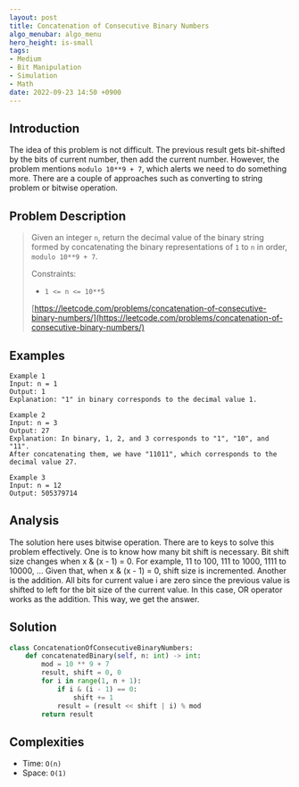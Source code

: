 ```yaml
---
layout: post
title: Concatenation of Consecutive Binary Numbers
algo_menubar: algo_menu
hero_height: is-small
tags:
- Medium
- Bit Manipulation
- Simulation
- Math
date: 2022-09-23 14:50 +0900
---
```

## Introduction
The idea of this problem is not difficult.
The previous result gets bit-shifted by the bits of current number, then add the current number.
However, the problem mentions `modulo 10**9 + 7`, which alerts we need to do something more.
There are a couple of approaches such as converting to string problem or bitwise operation.

## Problem Description
> Given an integer `n`, return the decimal value of the binary string formed by concatenating
> the binary representations of `1` to `n` in order, `modulo 10**9 + 7`.
>
> Constraints:
> - `1 <= n <= 10**5`
>
> [https://leetcode.com/problems/concatenation-of-consecutive-binary-numbers/](https://leetcode.com/problems/concatenation-of-consecutive-binary-numbers/)

## Examples
```
Example 1
Input: n = 1
Output: 1
Explanation: "1" in binary corresponds to the decimal value 1. 
```

```
Example 2
Input: n = 3
Output: 27
Explanation: In binary, 1, 2, and 3 corresponds to "1", "10", and "11".
After concatenating them, we have "11011", which corresponds to the decimal value 27.
```

```
Example 3
Input: n = 12
Output: 505379714
```

## Analysis
The solution here uses bitwise operation.
There are to keys to solve this problem effectively.
One is to know how many bit shift is necessary.
Bit shift size changes when x & (x - 1) = 0.
For example, 11 to 100, 111 to 1000, 1111 to 10000, ...
Given that, when x & (x - 1) = 0, shift size is incremented.
Another is the addition.
All bits for current value i are zero since the previous value is shifted to left for the bit size of the current value.
In this case, OR operator works as the addition.
This way, we get the answer.

## Solution
```python
class ConcatenationOfConsecutiveBinaryNumbers:
    def concatenatedBinary(self, n: int) -> int:
        mod = 10 ** 9 + 7
        result, shift = 0, 0
        for i in range(1, n + 1):
            if i & (i - 1) == 0:
                shift += 1
            result = (result << shift | i) % mod
        return result
```

## Complexities
- Time: `O(n)`
- Space: `O(1)`
